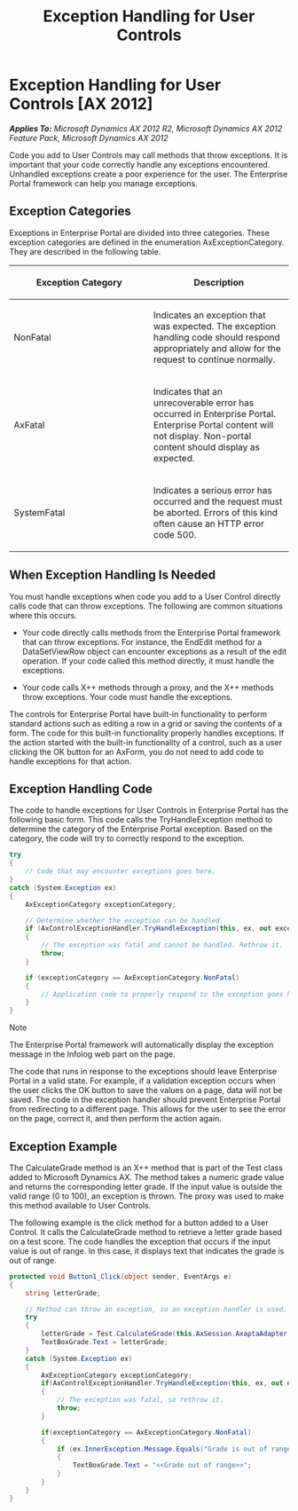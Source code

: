 ﻿---
title: Exception Handling for User Controls
TOCTitle: Exception Handling
ms:assetid: cacfc62a-ae7e-47a6-b96b-0488b929e73c
ms:mtpsurl: https://msdn.microsoft.com/en-us/library/Cc619956(v=AX.60)
ms:contentKeyID: 28119499
ms.date: 11/07/2012
mtps_version: v=AX.60
dev_langs:
- csharp
---

# Exception Handling for User Controls [AX 2012]


_**Applies To:** Microsoft Dynamics AX 2012 R2, Microsoft Dynamics AX 2012 Feature Pack, Microsoft Dynamics AX 2012_

Code you add to User Controls may call methods that throw exceptions. It is important that your code correctly handle any exceptions encountered. Unhandled exceptions create a poor experience for the user. The Enterprise Portal framework can help you manage exceptions.

## Exception Categories

Exceptions in Enterprise Portal are divided into three categories. These exception categories are defined in the enumeration AxExceptionCategory. They are described in the following table.

<table>
<colgroup>
<col style="width: 50%" />
<col style="width: 50%" />
</colgroup>
<thead>
<tr class="header">
<th><p>Exception Category</p></th>
<th><p>Description</p></th>
</tr>
</thead>
<tbody>
<tr class="odd">
<td><p>NonFatal</p></td>
<td><p>Indicates an exception that was expected. The exception handling code should respond appropriately and allow for the request to continue normally.</p></td>
</tr>
<tr class="even">
<td><p>AxFatal</p></td>
<td><p>Indicates that an unrecoverable error has occurred in Enterprise Portal. Enterprise Portal content will not display. Non-portal content should display as expected.</p></td>
</tr>
<tr class="odd">
<td><p>SystemFatal</p></td>
<td><p>Indicates a serious error has occurred and the request must be aborted. Errors of this kind often cause an HTTP error code 500.</p></td>
</tr>
</tbody>
</table>


## When Exception Handling Is Needed

You must handle exceptions when code you add to a User Control directly calls code that can throw exceptions. The following are common situations where this occurs.

  - Your code directly calls methods from the Enterprise Portal framework that can throw exceptions. For instance, the EndEdit method for a DataSetViewRow object can encounter exceptions as a result of the edit operation. If your code called this method directly, it must handle the exceptions.

  - Your code calls X++ methods through a proxy, and the X++ methods throw exceptions. Your code must handle the exceptions.

The controls for Enterprise Portal have built-in functionality to perform standard actions such as editing a row in a grid or saving the contents of a form. The code for this built-in functionality properly handles exceptions. If the action started with the built-in functionality of a control, such as a user clicking the OK button for an AxForm, you do not need to add code to handle exceptions for that action.

## Exception Handling Code

The code to handle exceptions for User Controls in Enterprise Portal has the following basic form. This code calls the TryHandleException method to determine the category of the Enterprise Portal exception. Based on the category, the code will try to correctly respond to the exception.

``` csharp
try
{
    // Code that may encounter exceptions goes here.
}
catch (System.Exception ex)
{
    AxExceptionCategory exceptionCategory;

    // Determine whether the exception can be handled.
    if (AxControlExceptionHandler.TryHandleException(this, ex, out exceptionCategory) == false)
    {
        // The exception was fatal and cannot be handled. Rethrow it.
        throw;
    }

    if (exceptionCategory == AxExceptionCategory.NonFatal)
    {
        // Application code to properly respond to the exception goes here.
    }
}
```


> [!NOTE]
> <P>The Enterprise Portal framework will automatically display the exception message in the Infolog web part on the page.</P>



The code that runs in response to the exceptions should leave Enterprise Portal in a valid state. For example, if a validation exception occurs when the user clicks the OK button to save the values on a page, data will not be saved. The code in the exception handler should prevent Enterprise Portal from redirecting to a different page. This allows for the user to see the error on the page, correct it, and then perform the action again.

## Exception Example

The CalculateGrade method is an X++ method that is part of the Test class added to Microsoft Dynamics AX. The method takes a numeric grade value and returns the corresponding letter grade. If the input value is outside the valid range (0 to 100), an exception is thrown. The proxy was used to make this method available to User Controls.

The following example is the click method for a button added to a User Control. It calls the CalculateGrade method to retrieve a letter grade based on a test score. The code handles the exception that occurs if the input value is out of range. In this case, it displays text that indicates the grade is out of range.

``` csharp
protected void Button1_Click(object sender, EventArgs e)
{
    string letterGrade;

    // Method can throw an exception, so an exception handler is used.
    try
    {
        letterGrade = Test.CalculateGrade(this.AxSession.AxaptaAdapter, Convert.ToInt16(TextBoxScore.Text));
        TextBoxGrade.Text = letterGrade;
    }
    catch (System.Exception ex)
    {
        AxExceptionCategory exceptionCategory;
        if(AxControlExceptionHandler.TryHandleException(this, ex, out exceptionCategory) == false)
        {
            // The exception was fatal, so rethrow it.
            throw;
        }

        if(exceptionCategory == AxExceptionCategory.NonFatal)
        {
            if (ex.InnerException.Message.Equals("Grade is out of range"))
            {
                TextBoxGrade.Text = "<<Grade out of range>>";
            }
        }
    }
}
```

